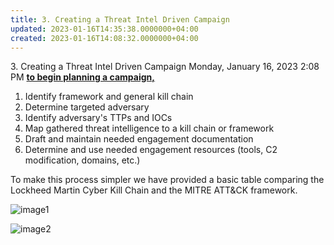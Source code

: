 ```yaml
---
title: 3. Creating a Threat Intel Driven Campaign
updated: 2023-01-16T14:35:38.0000000+04:00
created: 2023-01-16T14:08:32.0000000+04:00
---
```


3\. Creating a Threat Intel Driven Campaign
Monday, January 16, 2023
2:08 PM
**<u>to begin planning a campaign,</u>**

1.  Identify framework and general kill chain
2.  Determine targeted adversary
3.  Identify adversary's TTPs and IOCs
4.  Map gathered threat intelligence to a kill chain or framework
5.  Draft and maintain needed engagement documentation
6.  Determine and use needed engagement resources (tools, C2 modification, domains, etc.)

To make this process simpler we have provided a basic table comparing the Lockheed Martin Cyber Kill Chain and the MITRE ATT&CK framework.

![image1](image1-202.png)

![image2](image2-90.png)

